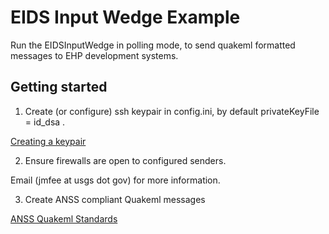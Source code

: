 EIDS Input Wedge Example
========================

Run the EIDSInputWedge in polling mode, to send quakeml formatted messages to EHP development systems.


Getting started
---------------

1) Create (or configure) ssh keypair in config.ini, by default privateKeyFile = id_dsa .

[Creating a keypair](http://ehppdl1.cr.usgs.gov/userguide/sending.html#keypair)


2) Ensure firewalls are open to configured senders.

Email (jmfee at usgs dot gov) for more information.


3) Create ANSS compliant Quakeml messages

[ANSS Quakeml Standards](https://github.com/usgs/quakeml)
